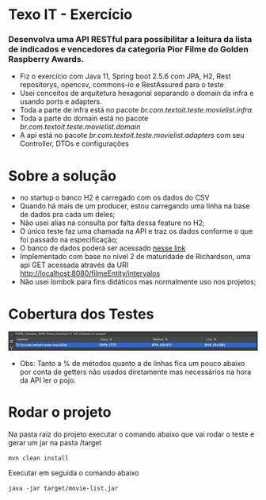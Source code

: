 # Texo IT - Exercício

### Desenvolva uma API RESTful para possibilitar a leitura da lista de indicados e vencedores da categoria Pior Filme do Golden Raspberry Awards.


* Fiz o exercício com Java 11, Spring boot 2.5.6 com JPA, H2, Rest repositorys, opencsv, commons-io e RestAssured para o teste
* Usei conceitos de arquitetura hexagonal separando o domain da infra e usando ports e adapters.
* Toda a parte de infra está no pacote *br.com.textoit.teste.movielist.infra*
* Toda a parte do domain está no pacote *br.com.textoit.teste.movielist.domain*
* A api está no pacote *br.com.textoit.teste.movielist.adapters* com seu Controller, DTOs e configurações


# Sobre a solução

 * no startup o banco H2 é carregado com os dados do CSV
 * Quando há mais de um producer, estou carregando uma linha na base de dados pra cada um deles;
 * Não usei alias na consulta por falta dessa feature no H2;
 * O único teste faz uma chamada na API e traz os dados conforme o que foi passado na especificação;
 * O banco de dados poderá ser acessado [nesse link](http://localhost:8080/h2-console)
 * Implementado com base no nível 2 de maturidade de Richardson, uma api GET acessada através da URI [http://localhost:8080/filmeEntity/intervalos](http://localhost:8080/filmeEntity/intervalos)
 * Não usei lombok para fins didáticos mas normalmente uso nos projetos;

# Cobertura dos Testes

![Cobertura dos testes](img/cobertura-testes.png)
* Obs: Tanto a % de métodos quanto a de linhas fica um pouco abaixo por conta de getters não usados diretamente mas necessários na hora da API ler o pojo.

# Rodar o projeto

Na pasta raiz do projeto executar o comando abaixo que vai rodar o teste e gerar um jar na pasta /target

```
mvn clean install
```

Executar em seguida o comando abaixo

```
java -jar target/movie-list.jar
```

